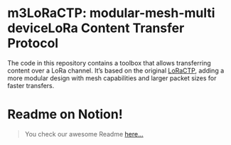 # m3****LoRaCTP:**** modular-mesh-multi device****LoRa Content Transfer Protocol****

The code in this repository contains a toolbox that allows transferring content over a LoRa channel. It’s based on the original [LoRaCTP](https://github.com/pmanzoni/loractp), adding a more modular design with mesh capabilities and larger packet sizes for faster transfers.

# Readme on Notion!
> You check our awesome Readme [here...](https://barratia.notion.site/mLoRaCTP-ec6d1adaabcb44b39bb59d41bdf75b9b)
                 
